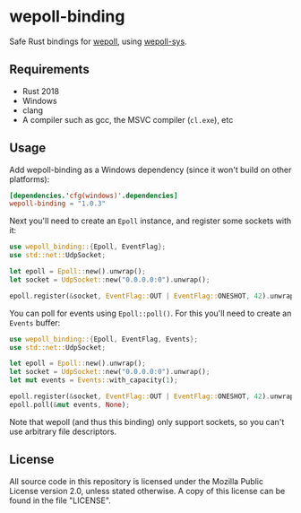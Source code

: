 # wepoll-binding

Safe Rust bindings for [wepoll][wepoll], using [wepoll-sys][wepoll-sys].

## Requirements

* Rust 2018
* Windows
* clang
* A compiler such as gcc, the MSVC compiler (`cl.exe`), etc

## Usage

Add wepoll-binding as a Windows dependency (since it won't build on other
platforms):

```toml
[dependencies.'cfg(windows)'.dependencies]
wepoll-binding = "1.0.3"
```

Next you'll need to create an `Epoll` instance, and register some sockets with
it:

```rust
use wepoll_binding::{Epoll, EventFlag};
use std::net::UdpSocket;

let epoll = Epoll::new().unwrap();
let socket = UdpSocket::new("0.0.0.0:0").unwrap();

epoll.register(&socket, EventFlag::OUT | EventFlag::ONESHOT, 42).unwrap();
```

You can poll for events using `Epoll::poll()`. For this you'll need to create an
`Events` buffer:

```rust
use wepoll_binding::{Epoll, EventFlag, Events};
use std::net::UdpSocket;

let epoll = Epoll::new().unwrap();
let socket = UdpSocket::new("0.0.0.0:0").unwrap();
let mut events = Events::with_capacity(1);

epoll.register(&socket, EventFlag::OUT | EventFlag::ONESHOT, 42).unwrap();
epoll.poll(&mut events, None);
```

Note that wepoll (and thus this binding) only support sockets, so you can't use
arbitrary file descriptors.

## License

All source code in this repository is licensed under the Mozilla Public License
version 2.0, unless stated otherwise. A copy of this license can be found in the
file "LICENSE".

[wepoll]: https://github.com/piscisaureus/wepoll
[wepoll-sys]: https://gitlab.com/yorickpeterse/wepoll-sys
